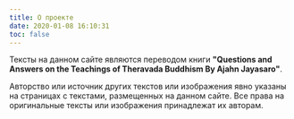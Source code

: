 ```yaml
---
title: О проекте
date: 2020-01-08 16:10:31
toc: false
---
```


Тексты на данном сайте являются переводом книги **"Questions and Answers on the Teachings of Theravada Buddhism By Ajahn Jayasaro"**.

Авторство или источник других текстов или изображения явно указаны на  страницах с текстами, размещенных на данном сайте.  Все права на оригинальные тексты или изображения принадлежат их авторам.

